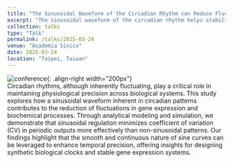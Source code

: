 ```yaml
---
title: "The Sinusoidal Waveform of the Circadian Rhythm can Reduce Fluctuations"
excerpt: "The sinusoidal waveform of the circadian rhythm helps stabilize physiological processes by smoothing out fluctuations, promoting consistent patterns in sleep, hormone release, and metabolism."
collection: talks
type: "Talk"
permalink: /talks/2025-03-24
venue: "Academia Sinica"
date: 2025-03-24
location: "Taipei, Taiwan"
---
```

![conference](/sohith/images/qms_1.jpg){: .align-right width="200px"}                      
Circadian rhythms, although inherently fluctuating, play a critical role in maintaining physiological precision across biological systems. This study explores how a sinusoidal waveform inherent in circadian patterns 
contributes to the reduction of fluctuations in gene expression and biochemical processes. Through analytical modeling and simulation, we demonstrate that sinusoidal regulation minimizes coefficient of variation (CV)
in periodic outputs more effectively than non-sinusoidal patterns. Our findings highlight that the smooth and continuous nature of sine curves can be leveraged to enhance temporal precision, offering insights for designing
synthetic biological clocks and stable gene expression systems.






